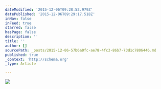 ```yaml
---
dateModified: '2015-12-06T09:28:52.979Z'
datePublished: '2015-12-06T09:29:17.518Z'
inNav: false
inFeed: true
starred: false
hasPage: false
description: ''
title: ''
author: []
sourcePath: _posts/2015-12-06-57b6a0fc-ae78-4fc3-86b7-73d1c7806446.md
published: true
_context: 'http://schema.org'
_type: Article

---
```

![](https://the-grid-user-content.s3-us-west-2.amazonaws.com/bfe8b14b-a3a2-431c-9565-a9c88a198c69.jpg)